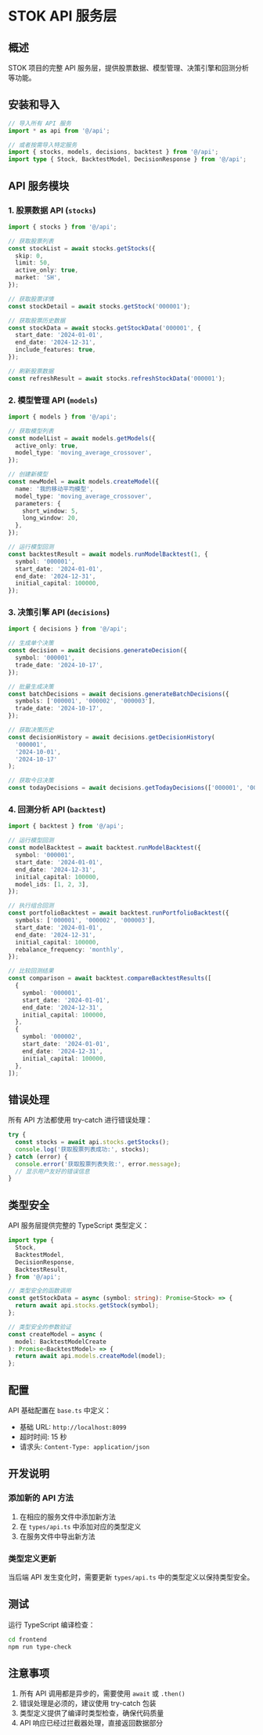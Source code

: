 # STOK API 服务层

## 概述

STOK 项目的完整 API 服务层，提供股票数据、模型管理、决策引擎和回测分析等功能。

## 安装和导入

```typescript
// 导入所有 API 服务
import * as api from '@/api';

// 或者按需导入特定服务
import { stocks, models, decisions, backtest } from '@/api';
import type { Stock, BacktestModel, DecisionResponse } from '@/api';
```

## API 服务模块

### 1. 股票数据 API (`stocks`)

```typescript
import { stocks } from '@/api';

// 获取股票列表
const stockList = await stocks.getStocks({
  skip: 0,
  limit: 50,
  active_only: true,
  market: 'SH',
});

// 获取股票详情
const stockDetail = await stocks.getStock('000001');

// 获取股票历史数据
const stockData = await stocks.getStockData('000001', {
  start_date: '2024-01-01',
  end_date: '2024-12-31',
  include_features: true,
});

// 刷新股票数据
const refreshResult = await stocks.refreshStockData('000001');
```

### 2. 模型管理 API (`models`)

```typescript
import { models } from '@/api';

// 获取模型列表
const modelList = await models.getModels({
  active_only: true,
  model_type: 'moving_average_crossover',
});

// 创建新模型
const newModel = await models.createModel({
  name: '我的移动平均模型',
  model_type: 'moving_average_crossover',
  parameters: {
    short_window: 5,
    long_window: 20,
  },
});

// 运行模型回测
const backtestResult = await models.runModelBacktest(1, {
  symbol: '000001',
  start_date: '2024-01-01',
  end_date: '2024-12-31',
  initial_capital: 100000,
});
```

### 3. 决策引擎 API (`decisions`)

```typescript
import { decisions } from '@/api';

// 生成单个决策
const decision = await decisions.generateDecision({
  symbol: '000001',
  trade_date: '2024-10-17',
});

// 批量生成决策
const batchDecisions = await decisions.generateBatchDecisions({
  symbols: ['000001', '000002', '000003'],
  trade_date: '2024-10-17',
});

// 获取决策历史
const decisionHistory = await decisions.getDecisionHistory(
  '000001',
  '2024-10-01',
  '2024-10-17'
);

// 获取今日决策
const todayDecisions = await decisions.getTodayDecisions(['000001', '000002']);
```

### 4. 回测分析 API (`backtest`)

```typescript
import { backtest } from '@/api';

// 运行模型回测
const modelBacktest = await backtest.runModelBacktest({
  symbol: '000001',
  start_date: '2024-01-01',
  end_date: '2024-12-31',
  initial_capital: 100000,
  model_ids: [1, 2, 3],
});

// 执行组合回测
const portfolioBacktest = await backtest.runPortfolioBacktest({
  symbols: ['000001', '000002', '000003'],
  start_date: '2024-01-01',
  end_date: '2024-12-31',
  initial_capital: 100000,
  rebalance_frequency: 'monthly',
});

// 比较回测结果
const comparison = await backtest.compareBacktestResults([
  {
    symbol: '000001',
    start_date: '2024-01-01',
    end_date: '2024-12-31',
    initial_capital: 100000,
  },
  {
    symbol: '000002',
    start_date: '2024-01-01',
    end_date: '2024-12-31',
    initial_capital: 100000,
  },
]);
```

## 错误处理

所有 API 方法都使用 try-catch 进行错误处理：

```typescript
try {
  const stocks = await api.stocks.getStocks();
  console.log('获取股票列表成功:', stocks);
} catch (error) {
  console.error('获取股票列表失败:', error.message);
  // 显示用户友好的错误信息
}
```

## 类型安全

API 服务层提供完整的 TypeScript 类型定义：

```typescript
import type {
  Stock,
  BacktestModel,
  DecisionResponse,
  BacktestResult,
} from '@/api';

// 类型安全的函数调用
const getStockData = async (symbol: string): Promise<Stock> => {
  return await api.stocks.getStock(symbol);
};

// 类型安全的参数验证
const createModel = async (
  model: BacktestModelCreate
): Promise<BacktestModel> => {
  return await api.models.createModel(model);
};
```

## 配置

API 基础配置在 `base.ts` 中定义：

- 基础 URL: `http://localhost:8099`
- 超时时间: 15 秒
- 请求头: `Content-Type: application/json`

## 开发说明

### 添加新的 API 方法

1. 在相应的服务文件中添加新方法
2. 在 `types/api.ts` 中添加对应的类型定义
3. 在服务文件中导出新方法

### 类型定义更新

当后端 API 发生变化时，需要更新 `types/api.ts` 中的类型定义以保持类型安全。

## 测试

运行 TypeScript 编译检查：

```bash
cd frontend
npm run type-check
```

## 注意事项

1. 所有 API 调用都是异步的，需要使用 `await` 或 `.then()`
2. 错误处理是必须的，建议使用 try-catch 包装
3. 类型定义提供了编译时类型检查，确保代码质量
4. API 响应已经过拦截器处理，直接返回数据部分
